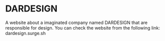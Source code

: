 # DARDESIGN
A website about a imaginated company named DARDESIGN that are responsible for design. 
You can check the website from the following link:
dardesign.surge.sh
